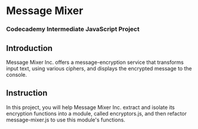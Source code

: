 # Message Mixer
### Codecademy Intermediate JavaScript Project

## Introduction
Message Mixer Inc. offers a message-encryption service that transforms input text, using various ciphers, and displays the encrypted message to the console.

## Instruction
In this project, you will help Message Mixer Inc. extract and isolate its encryption functions into a module, called encryptors.js, and then refactor message-mixer.js to use this module's functions.